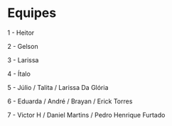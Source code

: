 # Equipes
1 - Heitor

2 - Gelson

3 - Larissa

4 - Ítalo

5 - Júlio / Talita / Larissa Da Glória

6 - Eduarda / André / Brayan / Erick Torres
 
7 - Victor H / Daniel Martins / Pedro Henrique Furtado
